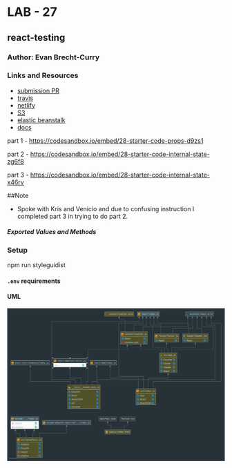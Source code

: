 # LAB - 27

 ## react-testing

 ### Author: Evan Brecht-Curry

 ### Links and Resources
* [submission PR](https://github.com/evan-401-advanced-javascript/lab-27-react-testing/pull/1)
* [travis](https://www.travis-ci.com/evan-401-advanced-javascript/lab-27-react-testing)
* [netlify](https://kind-leavitt-e48f4e.netlify.com) 
* [S3](http://lab-27-react-testing-9-17.s3-website-us-west-2.amazonaws.com/) 
* [elastic beanstalk](https://lab27.du85ci9nuqg3t.amplifyapp.com/) 
* [docs]( http://localhost:6060/)

part 1 - https://codesandbox.io/embed/28-starter-code-props-d9zs1

part 2 - https://codesandbox.io/embed/28-starter-code-internal-state-zg6f8

part 3 - https://codesandbox.io/embed/28-starter-code-internal-state-x46rv

##Note
* Spoke with Kris and Venicio and due to confusing instruction I completed part 3 in trying to do part 2. 

 ##### Exported Values and Methods

### Setup
npm run styleguidist

#### `.env` requirements

 #### UML
![UML](uml.png)
